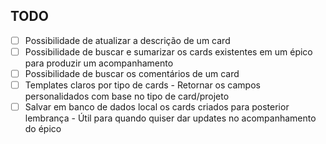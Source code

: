 ## TODO

- [ ] Possibilidade de atualizar a descrição de um card
- [ ] Possibilidade de buscar e sumarizar os cards existentes em um épico para produzir um acompanhamento
- [ ] Possibilidade de buscar os comentários de um card
- [ ] Templates claros por tipo de cards - Retornar os campos personalidados com base no tipo de card/projeto
- [ ] Salvar em banco de dados local os cards criados para posterior lembrança - Útil para quando quiser dar updates no acompanhamento do épico
